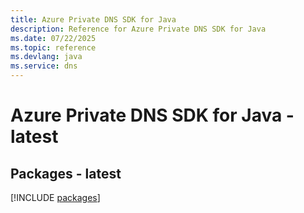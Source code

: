 ```yaml
---
title: Azure Private DNS SDK for Java
description: Reference for Azure Private DNS SDK for Java
ms.date: 07/22/2025
ms.topic: reference
ms.devlang: java
ms.service: dns
---
```

# Azure Private DNS SDK for Java - latest
## Packages - latest
[!INCLUDE [packages](private-dns-index.md)]